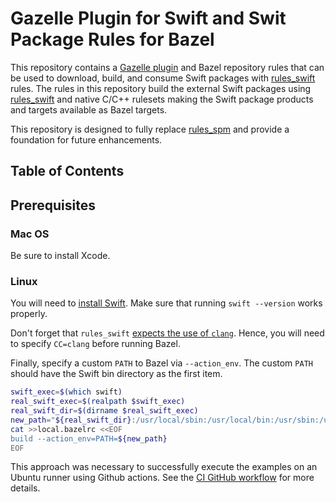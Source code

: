 # Gazelle Plugin for Swift and Swit Package Rules for Bazel

This repository contains a [Gazelle plugin] and Bazel repository rules that can be used to download,
build, and consume Swift packages with [rules_swift] rules. The rules in this repository build the
external Swift packages using [rules_swift] and native C/C++ rulesets making the Swift package
products and targets available as Bazel targets.

This repository is designed to fully replace [rules_spm] and provide a foundation for future
enhancements.

## Table of Contents


## Prerequisites

### Mac OS

Be sure to install Xcode.

### Linux

You will need to [install Swift](https://swift.org/getting-started/#installing-swift). Make sure
that running `swift --version` works properly.

Don't forget that `rules_swift` [expects the use of
`clang`](https://github.com/bazelbuild/rules_swift#3-additional-configuration-linux-only). Hence,
you will need to specify `CC=clang` before running Bazel.

Finally, specify a custom `PATH` to Bazel via `--action_env`. The custom `PATH` should have the
Swift bin directory as the first item.

```sh
swift_exec=$(which swift)
real_swift_exec=$(realpath $swift_exec)
real_swift_dir=$(dirname $real_swift_exec)
new_path="${real_swift_dir}:/usr/local/sbin:/usr/local/bin:/usr/sbin:/usr/bin:/sbin:/bin"
cat >>local.bazelrc <<EOF
build --action_env=PATH=${new_path}
EOF
```

This approach was necessary to successfully execute the examples on an Ubuntu runner using Github
actions. See the [CI GitHub workflow] for more details.

[Gazelle]: https://github.com/bazelbuild/bazel-gazelle
[Gazelle plugin]: https://github.com/bazelbuild/bazel-gazelle/blob/master/extend.md
[rules_swift]: https://github.com/bazelbuild/rules_swift
[rules_spm]: https://github.com/cgrindel/rules_spm
[CI GitHub workflow]: .github/workflows/ci.yml
